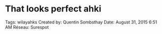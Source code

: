 # That looks perfect ahki

Tags: wilayahks
Created by: Quentin Sombsthay
Date: August 31, 2015 6:51 AM
Réseau: Surespot